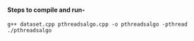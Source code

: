 #### Steps to compile and run-

```
g++ dataset.cpp pthreadsalgo.cpp -o pthreadsalgo -pthread
./pthreadsalgo
```
